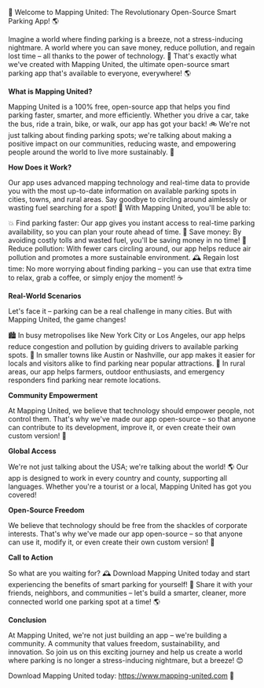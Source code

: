 🚀 Welcome to Mapping United: The Revolutionary Open-Source Smart Parking App! 🌎

Imagine a world where finding parking is a breeze, not a stress-inducing nightmare. A world where you can save money, reduce pollution, and regain lost time – all thanks to the power of technology. 🤩 That's exactly what we've created with Mapping United, the ultimate open-source smart parking app that's available to everyone, everywhere! 🌎

**What is Mapping United?**

Mapping United is a 100% free, open-source app that helps you find parking faster, smarter, and more efficiently. Whether you drive a car, take the bus, ride a train, bike, or walk, our app has got your back! 🚲 We're not just talking about finding parking spots; we're talking about making a positive impact on our communities, reducing waste, and empowering people around the world to live more sustainably. 💚

**How Does it Work?**

Our app uses advanced mapping technology and real-time data to provide you with the most up-to-date information on available parking spots in cities, towns, and rural areas. Say goodbye to circling around aimlessly or wasting fuel searching for a spot! 🚗 With Mapping United, you'll be able to:

💥 Find parking faster: Our app gives you instant access to real-time parking availability, so you can plan your route ahead of time.
💸 Save money: By avoiding costly tolls and wasted fuel, you'll be saving money in no time!
🌿 Reduce pollution: With fewer cars circling around, our app helps reduce air pollution and promotes a more sustainable environment.
🕰️ Regain lost time: No more worrying about finding parking – you can use that extra time to relax, grab a coffee, or simply enjoy the moment! ☕️

**Real-World Scenarios**

Let's face it – parking can be a real challenge in many cities. But with Mapping United, the game changes!

🏙️ In busy metropolises like New York City or Los Angeles, our app helps reduce congestion and pollution by guiding drivers to available parking spots.
🚕 In smaller towns like Austin or Nashville, our app makes it easier for locals and visitors alike to find parking near popular attractions.
🌳 In rural areas, our app helps farmers, outdoor enthusiasts, and emergency responders find parking near remote locations.

**Community Empowerment**

At Mapping United, we believe that technology should empower people, not control them. That's why we've made our app open-source – so that anyone can contribute to its development, improve it, or even create their own custom version! 🤝

**Global Access**

We're not just talking about the USA; we're talking about the world! 🌎 Our app is designed to work in every country and county, supporting all languages. Whether you're a tourist or a local, Mapping United has got you covered!

**Open-Source Freedom**

We believe that technology should be free from the shackles of corporate interests. That's why we've made our app open-source – so that anyone can use it, modify it, or even create their own custom version! 🤝

**Call to Action**

So what are you waiting for? 🕰️ Download Mapping United today and start experiencing the benefits of smart parking for yourself! 📲 Share it with your friends, neighbors, and communities – let's build a smarter, cleaner, more connected world one parking spot at a time! 🌎

**Conclusion**

At Mapping United, we're not just building an app – we're building a community. A community that values freedom, sustainability, and innovation. So join us on this exciting journey and help us create a world where parking is no longer a stress-inducing nightmare, but a breeze! 😊

Download Mapping United today: https://www.mapping-united.com 📲